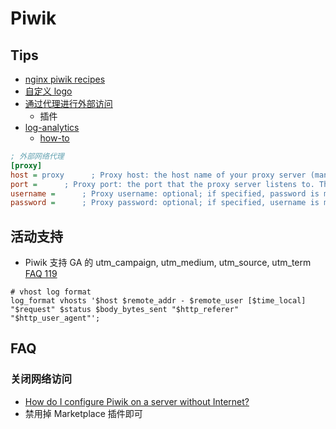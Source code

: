 # Piwik

## Tips

* [nginx piwik recipes](https://www.nginx.com/resources/wiki/start/topics/recipes/piwik/)
* [自定义 logo](https://github.com/piwik/piwik/issues/3318)
* [通过代理进行外部访问](http://piwik.org/faq/troubleshooting/#faq_121)
  * 插件
* [log-analytics](https://github.com/piwik/piwik-log-analytics)
  * [how-to](http://piwik.org/docs/log-analytics-tool-how-to/)

```ini
; 外部网络代理
[proxy]
host = proxy      ; Proxy host: the host name of your proxy server (mandatory)
port =      ; Proxy port: the port that the proxy server listens to. There is no standard default, but 80, 1080, 3128, and 8080 are popular
username =      ; Proxy username: optional; if specified, password is mandatory
password =      ; Proxy password: optional; if specified, username is mandatory
```

## 活动支持

* Piwik 支持 GA 的 utm_campaign, utm_medium, utm_source, utm_term [FAQ 119](http://piwik.org/faq/general/faq_119/#faq_119)

```nginx
# vhost log format
log_format vhosts '$host $remote_addr - $remote_user [$time_local] "$request" $status $body_bytes_sent "$http_referer" "$http_user_agent"';
```

## FAQ
### 关闭网络访问
* [How do I configure Piwik on a server without Internet?](https://piwik.org/faq/troubleshooting/faq_16646/)
* 禁用掉 Marketplace 插件即可
